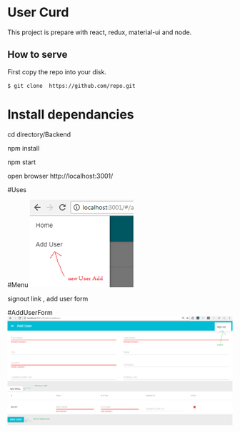 
# User Curd
This project is prepare with react, redux, material-ui and node.



## How to serve

First copy the repo into your disk.

```bash
$ git clone  https://github.com/repo.git
```
# Install dependancies
  cd directory/Backend
  
  npm install
  
  npm start

 open browser  http://localhost:3001/


#Uses

#Menu
![Menu](adduser.png)

signout link , add user form

#AddUserForm
![Add UserForm](add.png)